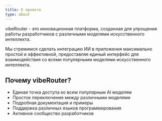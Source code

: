 ```yaml
---
title: О проекте
type: about
---
```


vibeRouter - это инновационная платформа, созданная для упрощения работы разработчиков с различными моделями искусственного интеллекта.

Мы стремимся сделать интеграцию ИИ в приложения максимально простой и эффективной, предоставляя единый интерфейс для взаимодействия со всеми популярными моделями искусственного интеллекта.

## Почему vibeRouter?

- Единая точка доступа ко всем популярным AI моделям
- Простое переключение между различными моделями
- Подробная документация и примеры
- Поддержка различных языков программирования
- Активное сообщество разработчиков
